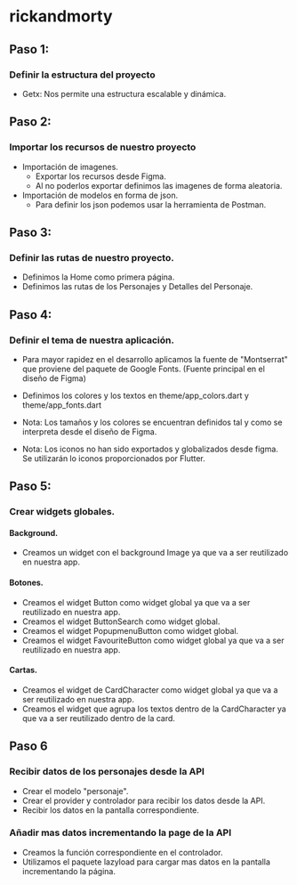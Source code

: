 # rickandmorty

## Paso 1: 

### Definir la estructura del proyecto

- Getx: Nos permite una estructura escalable y dinámica.

## Paso 2:

### Importar los recursos de nuestro proyecto

- Importación de imagenes.
    - Exportar los recursos desde Figma.
    - Al no poderlos exportar definimos las imagenes de forma aleatoria.
- Importación de modelos en forma de json. 
    - Para definir los json podemos usar la herramienta de Postman.

## Paso 3:

### Definir las rutas de nuestro proyecto.

- Definimos la Home como primera página.
- Definimos las rutas de los Personajes y Detalles del Personaje.

## Paso 4:

### Definir el tema de nuestra aplicación.

- Para mayor rapidez en el desarrollo aplicamos la fuente de "Montserrat" que proviene del paquete de Google Fonts. (Fuente principal en el diseño de Figma)

- Definimos los colores y los textos en theme/app_colors.dart y theme/app_fonts.dart

- Nota: Los tamaños y los colores se encuentran definidos tal y como se interpreta desde el diseño de Figma. 

- Nota: Los iconos no han sido exportados y globalizados desde figma. Se utilizarán lo iconos proporcionados por Flutter.

## Paso 5:

### Crear widgets globales.

#### Background.

- Creamos un widget con el background Image ya que va a ser reutilizado en nuestra app.

#### Botones.

- Creamos el widget Button como widget global ya que va a ser reutilizado en nuestra app.
- Creamos el widget ButtonSearch como widget global.
- Creamos el widget PopupmenuButton como widget global.
- Creamos el widget FavouriteButton como widget global ya que va a ser reutilizado en nuestra app.

#### Cartas.

- Creamos el widget de CardCharacter como widget global ya que va a ser reutilizado en nuestra app.
- Creamos el widget que agrupa los textos dentro de la CardCharacter ya que va a ser reutilizado dentro de la card.


## Paso 6

### Recibir datos de los personajes desde la API

- Crear el modelo "personaje".
- Crear el provider y controlador para recibir los datos desde la API.
- Recibir los datos en la pantalla correspondiente.

### Añadir mas datos incrementando la page de la API

- Creamos la función correspondiente en el controlador.
- Utilizamos el paquete lazyload para cargar mas datos en la pantalla incrementando la página.




